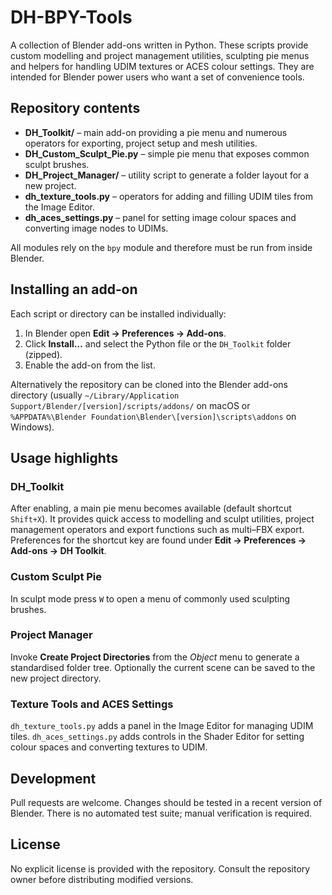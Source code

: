 # DH-BPY-Tools

A collection of Blender add-ons written in Python.  These scripts provide
custom modelling and project management utilities, sculpting pie menus and
helpers for handling UDIM textures or ACES colour settings.  They are intended
for Blender power users who want a set of convenience tools.

## Repository contents

- **DH_Toolkit/** – main add-on providing a pie menu and numerous operators for
  exporting, project setup and mesh utilities.
- **DH_Custom_Sculpt_Pie.py** – simple pie menu that exposes common sculpt
  brushes.
- **DH_Project_Manager/** – utility script to generate a folder layout for a new
  project.
- **dh_texture_tools.py** – operators for adding and filling UDIM tiles from the
  Image Editor.
- **dh_aces_settings.py** – panel for setting image colour spaces and converting
  image nodes to UDIMs.

All modules rely on the `bpy` module and therefore must be run from inside
Blender.

## Installing an add‑on

Each script or directory can be installed individually:

1. In Blender open **Edit → Preferences → Add-ons**.
2. Click **Install…** and select the Python file or the `DH_Toolkit` folder
   (zipped).
3. Enable the add-on from the list.

Alternatively the repository can be cloned into the Blender add-ons directory
(usually `~/Library/Application Support/Blender/[version]/scripts/addons/` on
macOS or `%APPDATA%\Blender Foundation\Blender\[version]\scripts\addons` on
Windows).

## Usage highlights

### DH_Toolkit

After enabling, a main pie menu becomes available (default shortcut `Shift+X`).
It provides quick access to modelling and sculpt utilities, project management
operators and export functions such as multi–FBX export.  Preferences for the
shortcut key are found under **Edit → Preferences → Add-ons → DH Toolkit**.

### Custom Sculpt Pie

In sculpt mode press `W` to open a menu of commonly used sculpting brushes.

### Project Manager

Invoke **Create Project Directories** from the *Object* menu to generate a
standardised folder tree.  Optionally the current scene can be saved to the new
project directory.

### Texture Tools and ACES Settings

`dh_texture_tools.py` adds a panel in the Image Editor for managing UDIM tiles.
`dh_aces_settings.py` adds controls in the Shader Editor for setting colour
spaces and converting textures to UDIM.

## Development

Pull requests are welcome.  Changes should be tested in a recent version of
Blender.  There is no automated test suite; manual verification is required.

## License

No explicit license is provided with the repository.  Consult the repository
owner before distributing modified versions.
